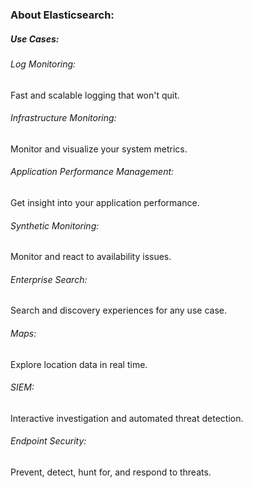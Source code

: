 ### About Elasticsearch: 

##### Use Cases: 

###### Log Monitoring: 
Fast and scalable logging that won't quit.

###### Infrastructure Monitoring:
Monitor and visualize your system metrics.

###### Application Performance Management: 
Get insight into your application performance.

###### Synthetic Monitoring:
Monitor and react to availability issues.

###### Enterprise Search:
Search and discovery experiences for any use case.

###### Maps: 
Explore location data in real time.

###### SIEM: 
Interactive investigation and automated threat detection.

###### Endpoint Security: 
Prevent, detect, hunt for, and respond to threats.


